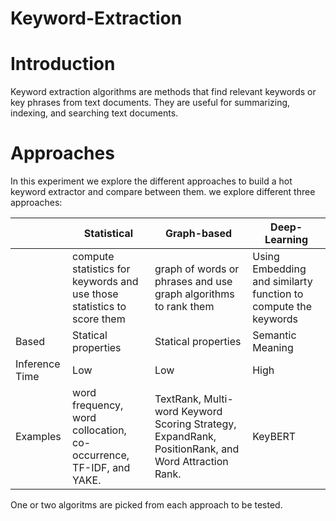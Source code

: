 # Keyword-Extraction

# Introduction

Keyword extraction algorithms are methods that find relevant keywords or key phrases from text documents. They are useful for summarizing, indexing, and searching text documents. 

# Approaches 

In this experiment we explore the different approaches to build a hot keyword extractor and compare between them. we explore different three approaches:

|   | Statistical | Graph-based | Deep-Learning |
| - | ----------- | ----------- | ------------- | 
|   | compute statistics for keywords and use those statistics to score them |  graph of words or phrases and use graph algorithms to rank them | Using Embedding and similarty function to compute the keywords | 
| Based | Statical properties | Statical properties | Semantic Meaning | 
| Inference Time | Low | Low | High  | 
| Examples | word frequency, word collocation, co-occurrence, TF-IDF, and YAKE. |  TextRank, Multi-word Keyword Scoring Strategy, ExpandRank, PositionRank, and Word Attraction Rank. | KeyBERT |

One or two algoritms are picked from each approach to be tested.